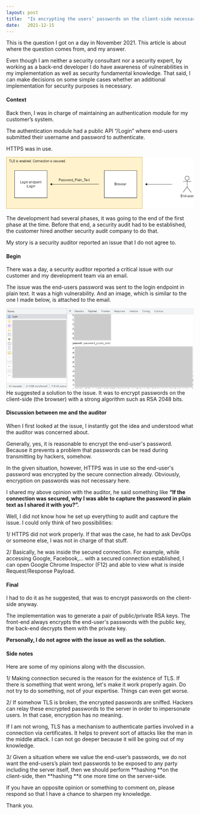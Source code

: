 ```yaml
---
layout:	post
title:	"Is encrypting the users’ passwords on the client-side necessary?"
date:	2021-12-15
---
```


  This is the question I got on a day in November 2021. This article is about where the question comes from, and my answer.

Even though I am neither a security consultant nor a security expert, by working as a back-end developer I do have awareness of vulnerabilities in my implementation as well as security fundamental knowledge. That said, I can make decisions on some simple cases whether an additional implementation for security purposes is necessary.

#### Context

Back then, I was in charge of maintaining an authentication module for my customer’s system.

The authentication module had a public API “/Login” where end-users submitted their username and password to authenticate.

HTTPS was in use.

![](1xa9QVocoKr-sHWuUmocxPQ_2.png)

The development had several phases, it was going to the end of the first phase at the time. Before that end, a security audit had to be established, the customer hired another security audit company to do that.

My story is a security auditor reported an issue that I do not agree to.

#### Begin

There was a day, a security auditor reported a critical issue with our customer and my development team via an email.

The issue was the end-users password was sent to the login endpoint in plain text. It was a high vulnerability. And an image, which is similar to the one I made below, is attached to the email.

![](1WNnun0Ds1nuHqZK9G7y5cg_2.png)He suggested a solution to the issue. It was to encrypt passwords on the client-side (the browser) with a strong algorithm such as RSA 2048 bits.

#### Discussion between me and the auditor

When I first looked at the issue, I instantly got the idea and understood what the auditor was concerned about.

Generally, yes, it is reasonable to encrypt the end-user's password. Because it prevents a problem that passwords can be read during transmitting by hackers, somehow.

In the given situation, however, HTTPS was in use so the end-user's password was encrypted by the secure connection already. Obviously, encryption on passwords was not necessary here.

I shared my above opinion with the auditor, he said something like **“If the connection was secured, why I was able to capture the password in plain text as I shared it with you?”.**

Well, I did not know how he set up everything to audit and capture the issue. I could only think of two possibilities:

1/ HTTPS did not work properly. If that was the case, he had to ask DevOps or someone else, I was not in charge of that stuff.

2/ Basically, he was inside the secured connection. For example, while accessing Google, Facebook,… with a secured connection established, I can open Google Chrome Inspector (F12) and able to view what is inside Request/Response Payload.

#### Final

I had to do it as he suggested, that was to encrypt passwords on the client-side anyway.

The implementation was to generate a pair of public/private RSA keys. The front-end always encrypts the end-user's passwords with the public key, the back-end decrypts them with the private key.

**Personally, I do not agree with the issue as well as the solution.**

#### Side notes

Here are some of my opinions along with the discussion.

1/ Making connection secured is the reason for the existence of TLS. If there is something that went wrong, let's make it work properly again. Do not try to do something, not of your expertise. Things can even get worse.

2/ If somehow TLS is broken, the encrypted passwords are sniffed. Hackers can relay these encrypted passwords to the server in order to impersonate users. In that case, encryption has no meaning.

If I am not wrong, TLS has a mechanism to authenticate parties involved in a connection via certificates. It helps to prevent sort of attacks like the man in the middle attack. I can not go deeper because it will be going out of my knowledge.

3/ Given a situation where we value the end-user’s passwords, we do not want the end-users’s plain text passwords to be exposed to any party including the server itself, then we should perform **hashing **on the client-side, then **hashing **it one more time on the server-side.

If you have an opposite opinion or something to comment on, please respond so that I have a chance to sharpen my knowledge.

Thank you.